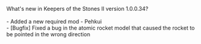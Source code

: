 What's new in Keepers of the Stones II version 1.0.0.34?<br/>
<br />- Added a new required mod - Pehkui
<br />- [Bugfix] Fixed a bug in the atomic rocket model that caused the rocket to be pointed in the wrong direction